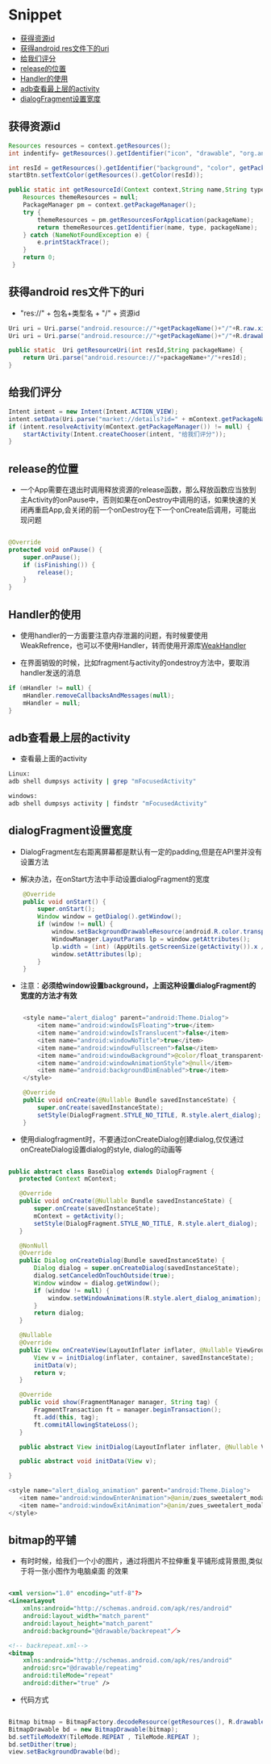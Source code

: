 # Snippet

- [获得资源id](#获得资源id)
- [获得android res文件下的uri](#获得android-res文件下的uri)
- [给我们评分](#给我们评分)
- [release的位置](#release的位置)
- [Handler的使用](#handler的使用)
- [adb查看最上层的activity](#adb查看最上层的activity)
- [dialogFragment设置宽度](#dialogfragment设置宽度)

## 获得资源id

```java
Resources resources = context.getResources();
int indentify= getResources().getIdentifier("icon", "drawable", "org.anddev.android.testproject");

int resId = getResources().getIdentifier("background", "color", getPackageName());
startBtn.setTextColor(getResources().getColor(resId));

public static int getResourceId(Context context,String name,String type,String packageName) {
    Resources themeResources = null;
    PackageManager pm = context.getPackageManager();
    try {
        themeResources = pm.getResourcesForApplication(packageName);
        return themeResources.getIdentifier(name, type, packageName);
    } catch (NameNotFoundException e) {
        e.printStackTrace();
    }
    return 0;
 }
```

## 获得android res文件下的uri

- "res://" + 包名+类型名 + "/" + 资源id

```java
Uri uri = Uri.parse("android.resource://"+getPackageName()+"/"+R.raw.xinyueshenhua);
Uri uri = Uri.parse("android.resource://"+getPackageName()+"/"+R.drawable.ic_launcher);

public static  Uri getResourceUri(int resId,String packageName) {
    return Uri.parse("android.resource://"+packageName+"/"+resId);
}
```

## 给我们评分

```java
Intent intent = new Intent(Intent.ACTION_VIEW);
intent.setData(Uri.parse("market://details?id=" + mContext.getPackageName()));
if (intent.resolveActivity(mContext.getPackageManager()) != null) {
    startActivity(Intent.createChooser(intent, "给我们评分"));
}
```

## release的位置

- 一个App需要在退出时调用释放资源的release函数，那么释放函数应当放到主Activity的onPause中，否则如果在onDestroy中调用的话，如果快速的关闭再重启App,会关闭的前一个onDestroy在下一个onCreate后调用，可能出现问题

```java

@Override
protected void onPause() {
    super.onPause();
    if (isFinishing()) {
        release();
    }
}

```

## Handler的使用

- 使用handler的一方面要注意内存泄漏的问题，有时候要使用WeakRefrence，也可以不使用Handler，转而使用开源库[WeakHandler](https://github.com/badoo/android-weak-handler)

- 在界面销毁的时候，比如fragment与activity的ondestroy方法中，要取消handler发送的消息

```java
if (mHandler != null) {
    mHandler.removeCallbacksAndMessages(null);
    mHandler = null;
}
```

## adb查看最上层的activity

- 查看最上面的activity

```bash
Linux:
adb shell dumpsys activity | grep "mFocusedActivity"

windows:
adb shell dumpsys activity | findstr "mFocusedActivity"
```

## dialogFragment设置宽度

- DialogFragment左右距离屏幕都是默认有一定的padding,但是在API里并没有设置方法

- 解决办法，在onStart方法中手动设置dialogFragment的宽度

```java
    @Override
    public void onStart() {
        super.onStart();
        Window window = getDialog().getWindow();
        if (window != null) {
            window.setBackgroundDrawableResource(android.R.color.transparent);
            WindowManager.LayoutParams lp = window.getAttributes();
            lp.width = (int) (AppUtils.getScreenSize(getActivity()).x / 1.5);
            window.setAttributes(lp);
        }
    }
```

- 注意：**必须给window设置background，上面这种设置dialogFragment的宽度的方法才有效**

```java

    <style name="alert_dialog" parent="android:Theme.Dialog">
        <item name="android:windowIsFloating">true</item>
        <item name="android:windowIsTranslucent">false</item>
        <item name="android:windowNoTitle">true</item>
        <item name="android:windowFullscreen">false</item>
        <item name="android:windowBackground">@color/float_transparent</item>
        <item name="android:windowAnimationStyle">@null</item>
        <item name="android:backgroundDimEnabled">true</item>
    </style>

    @Override
    public void onCreate(@Nullable Bundle savedInstanceState) {
        super.onCreate(savedInstanceState);
        setStyle(DialogFragment.STYLE_NO_TITLE, R.style.alert_dialog);
    }

```

- 使用dialogfragment时，不要通过onCreateDialog创建dialog,仅仅通过onCreateDialog设置dialog的style,
 dialog的动画等

 ```java

public abstract class BaseDialog extends DialogFragment {
    protected Context mContext;

    @Override
    public void onCreate(@Nullable Bundle savedInstanceState) {
        super.onCreate(savedInstanceState);
        mContext = getActivity();
        setStyle(DialogFragment.STYLE_NO_TITLE, R.style.alert_dialog);
    }

    @NonNull
    @Override
    public Dialog onCreateDialog(Bundle savedInstanceState) {
        Dialog dialog = super.onCreateDialog(savedInstanceState);
        dialog.setCanceledOnTouchOutside(true);
        Window window = dialog.getWindow();
        if (window != null) {
            window.setWindowAnimations(R.style.alert_dialog_animation);
        }
        return dialog;
    }

    @Nullable
    @Override
    public View onCreateView(LayoutInflater inflater, @Nullable ViewGroup container, @Nullable Bundle savedInstanceState) {
        View v = initDialog(inflater, container, savedInstanceState);
        initData(v);
        return v;
    }

    @Override
    public void show(FragmentManager manager, String tag) {
        FragmentTransaction ft = manager.beginTransaction();
        ft.add(this, tag);
        ft.commitAllowingStateLoss();
    }

    public abstract View initDialog(LayoutInflater inflater, @Nullable ViewGroup container, @Nullable Bundle savedInstanceState);

    public abstract void initData(View v);

}

<style name="alert_dialog_animation" parent="android:Theme.Dialog">
    <item name="android:windowEnterAnimation">@anim/zues_sweetalert_modal_in</item>
    <item name="android:windowExitAnimation">@anim/zues_sweetalert_modal_out</item>
</style>

```

## bitmap的平铺

- 有时时候，给我们一个小的图片，通过将图片不拉伸重复平铺形成背景图,类似于将一张小图作为电脑桌面
的效果

```xml

<xml version="1.0" encoding="utf-8"?>
<LinearLayout
    xmlns:android="http://schemas.android.com/apk/res/android"
    android:layout_width="match_parent"
    android:layout_height="match_parent"
    android:background="@drawable/backrepeat"／>

<!-- backrepeat.xml-->
<bitmap
    xmlns:android="http://schemas.android.com/apk/res/android"
    android:src="@drawable/repeatimg"
    android:tileMode="repeat"
    android:dither="true" />

```

- 代码方式

```java

Bitmap bitmap = BitmapFactory.decodeResource(getResources(), R.drawable.repeatimg);
BitmapDrawable bd = new BitmapDrawable(bitmap);
bd.setTileModeXY(TileMode.REPEAT , TileMode.REPEAT );
bd.setDither(true);
view.setBackgroundDrawable(bd);

```
